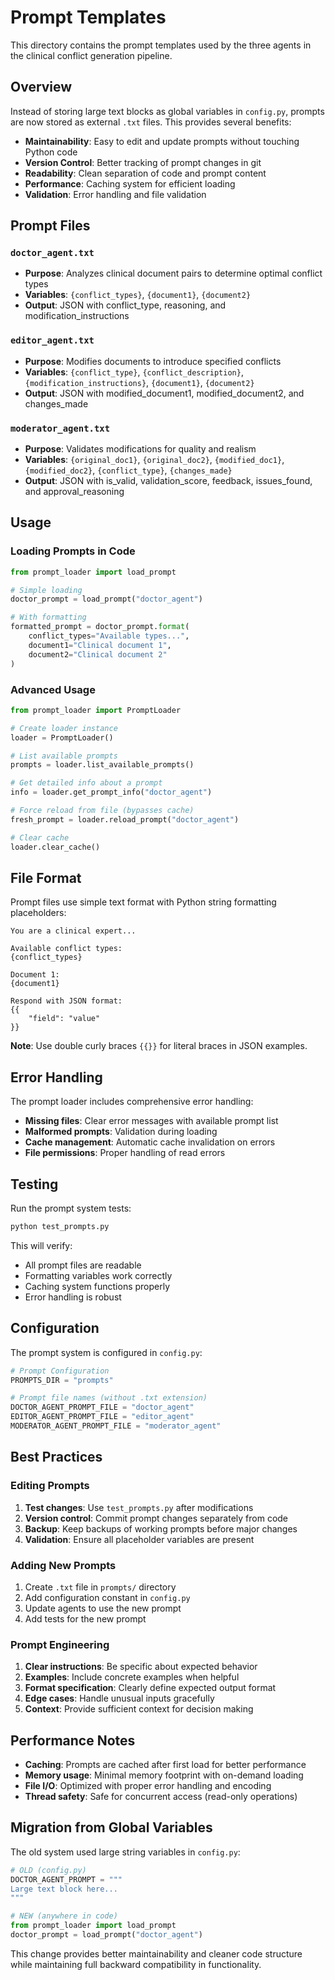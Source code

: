 # Prompt Templates

This directory contains the prompt templates used by the three agents in the clinical conflict
generation pipeline.

## Overview

Instead of storing large text blocks as global variables in `config.py`, prompts are now stored as
external `.txt` files. This provides several benefits:

- **Maintainability**: Easy to edit and update prompts without touching Python code
- **Version Control**: Better tracking of prompt changes in git
- **Readability**: Clean separation of code and prompt content
- **Performance**: Caching system for efficient loading
- **Validation**: Error handling and file validation

## Prompt Files

### `doctor_agent.txt`

- **Purpose**: Analyzes clinical document pairs to determine optimal conflict types
- **Variables**: `{conflict_types}`, `{document1}`, `{document2}`
- **Output**: JSON with conflict_type, reasoning, and modification_instructions

### `editor_agent.txt`

- **Purpose**: Modifies documents to introduce specified conflicts
- **Variables**: `{conflict_type}`, `{conflict_description}`, `{modification_instructions}`,
  `{document1}`, `{document2}`
- **Output**: JSON with modified_document1, modified_document2, and changes_made

### `moderator_agent.txt`

- **Purpose**: Validates modifications for quality and realism
- **Variables**: `{original_doc1}`, `{original_doc2}`, `{modified_doc1}`, `{modified_doc2}`,
  `{conflict_type}`, `{changes_made}`
- **Output**: JSON with is_valid, validation_score, feedback, issues_found, and approval_reasoning

## Usage

### Loading Prompts in Code

```python
from prompt_loader import load_prompt

# Simple loading
doctor_prompt = load_prompt("doctor_agent")

# With formatting
formatted_prompt = doctor_prompt.format(
    conflict_types="Available types...",
    document1="Clinical document 1",
    document2="Clinical document 2"
)
```

### Advanced Usage

```python
from prompt_loader import PromptLoader

# Create loader instance
loader = PromptLoader()

# List available prompts
prompts = loader.list_available_prompts()

# Get detailed info about a prompt
info = loader.get_prompt_info("doctor_agent")

# Force reload from file (bypasses cache)
fresh_prompt = loader.reload_prompt("doctor_agent")

# Clear cache
loader.clear_cache()
```

## File Format

Prompt files use simple text format with Python string formatting placeholders:

```
You are a clinical expert...

Available conflict types:
{conflict_types}

Document 1:
{document1}

Respond with JSON format:
{{
    "field": "value"
}}
```

**Note**: Use double curly braces `{{}}` for literal braces in JSON examples.

## Error Handling

The prompt loader includes comprehensive error handling:

- **Missing files**: Clear error messages with available prompt list
- **Malformed prompts**: Validation during loading
- **Cache management**: Automatic cache invalidation on errors
- **File permissions**: Proper handling of read errors

## Testing

Run the prompt system tests:

```bash
python test_prompts.py
```

This will verify:

- All prompt files are readable
- Formatting variables work correctly
- Caching system functions properly
- Error handling is robust

## Configuration

The prompt system is configured in `config.py`:

```python
# Prompt Configuration
PROMPTS_DIR = "prompts"

# Prompt file names (without .txt extension)
DOCTOR_AGENT_PROMPT_FILE = "doctor_agent"
EDITOR_AGENT_PROMPT_FILE = "editor_agent"
MODERATOR_AGENT_PROMPT_FILE = "moderator_agent"
```

## Best Practices

### Editing Prompts

1. **Test changes**: Use `test_prompts.py` after modifications
2. **Version control**: Commit prompt changes separately from code
3. **Backup**: Keep backups of working prompts before major changes
4. **Validation**: Ensure all placeholder variables are present

### Adding New Prompts

1. Create `.txt` file in `prompts/` directory
2. Add configuration constant in `config.py`
3. Update agents to use the new prompt
4. Add tests for the new prompt

### Prompt Engineering

1. **Clear instructions**: Be specific about expected behavior
2. **Examples**: Include concrete examples when helpful
3. **Format specification**: Clearly define expected output format
4. **Edge cases**: Handle unusual inputs gracefully
5. **Context**: Provide sufficient context for decision making

## Performance Notes

- **Caching**: Prompts are cached after first load for better performance
- **Memory usage**: Minimal memory footprint with on-demand loading
- **File I/O**: Optimized with proper error handling and encoding
- **Thread safety**: Safe for concurrent access (read-only operations)

## Migration from Global Variables

The old system used large string variables in `config.py`:

```python
# OLD (config.py)
DOCTOR_AGENT_PROMPT = """
Large text block here...
"""

# NEW (anywhere in code)
from prompt_loader import load_prompt
doctor_prompt = load_prompt("doctor_agent")
```

This change provides better maintainability and cleaner code structure while maintaining full
backward compatibility in functionality.
